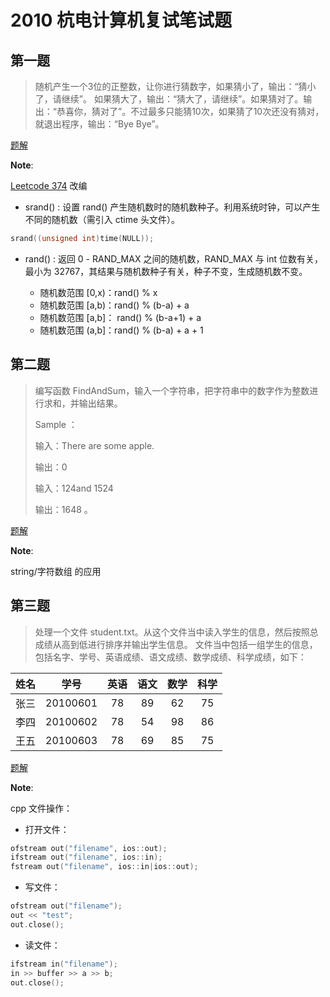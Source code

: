 # 2010 杭电计算机复试笔试题

## 第一题

> 随机产生一个3位的正整数，让你进行猜数字，如果猜小了，输出：“猜小了，请继续”。  如果猜大了，输出：“猜大了，请继续”。如果猜对了。输出：“恭喜你，猜对了”。不过最多只能猜10次，如果猜了10次还没有猜对，就退出程序，输出：“Bye Bye”。

[题解](https://github.com/Lsyhprum/StudyNotes/blob/master/%E6%9D%AD%E7%94%B5%E7%AC%94%E8%AF%95/2010/Pro.ID1.cpp)

**Note**:

[Leetcode 374]() 改编

* srand() : 设置 rand() 产生随机数时的随机数种子。利用系统时钟，可以产生不同的随机数（需引入 ctime 头文件）。

```cpp
srand((unsigned int)time(NULL));
```

* rand() : 返回 0 - RAND_MAX 之间的随机数，RAND_MAX 与 int 位数有关，最小为 32767，其结果与随机数种子有关，种子不变，生成随机数不变。

	* 随机数范围 [0,x)：rand() % x
	* 随机数范围 [a,b)：rand() % (b-a) + a
	* 随机数范围 [a,b]： rand() % (b-a+1) + a 
	* 随机数范围 (a,b]：rand() % (b-a) + a + 1 

## 第二题

>编写函数 FindAndSum，输入一个字符串，把字符串中的数字作为整数进行求和，并输出结果。
>
>Sample ： 
>
>输入：There are some apple. 
>
>输出：0
>
>输入：124and 1524 
>
>输出：1648 。

[题解](https://github.com/Lsyhprum/StudyNotes/blob/master/%E6%9D%AD%E7%94%B5%E7%AC%94%E8%AF%95/2010/Pro.ID2.cpp)

**Note**:

string/字符数组 的应用

## 第三题

>处理一个文件 student.txt。从这个文件当中读入学生的信息，然后按照总成绩从高到低进行排序并输出学生信息。
>文件当中包括一组学生的信息，包括名字、学号、英语成绩、语文成绩、数学成绩、科学成绩，如下： 

| 姓名      |     学号 |   英语   |   语文   |   数学   |   科学    |
| :--------: | :--------:| :------: | :--------: | :--------:| :------: |
|张三 |20100601| 78 |89| 62| 75| 
|李四 |20100602 |78 |54 |98 |86 |
|王五| 20100603| 78 |69 |85 |75 |

[题解](https://github.com/Lsyhprum/StudyNotes/blob/master/%E6%9D%AD%E7%94%B5%E7%AC%94%E8%AF%95/2010/Pro.ID3.cpp)

**Note**:

cpp 文件操作：

* 打开文件：

```cpp
ofstream out("filename", ios::out);
ifstream out("filename", ios::in);
fstream out("filename", ios::in|ios::out);
```

* 写文件：

```cpp
ofstream out("filename");
out << "test";
out.close();
```

* 读文件：

```cpp
ifstream in("filename");
in >> buffer >> a >> b;
out.close();
```



